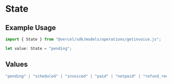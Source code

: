 # State

## Example Usage

```typescript
import { State } from "@vercel/sdk/models/operations/getinvoice.js";

let value: State = "pending";
```

## Values

```typescript
"pending" | "scheduled" | "invoiced" | "paid" | "notpaid" | "refund_requested" | "refunded"
```